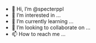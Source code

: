 - 👋 Hi, I’m @specterppl
- 👀 I’m interested in ...
- 🌱 I’m currently learning ...
- 💞️ I’m looking to collaborate on ...
- 📫 How to reach me ...

<!---
specterppl/specterppl is a ✨ special ✨ repository because its `README.md` (this file) appears on your GitHub profile.
You can click the Preview link to take a look at your changes.
--->


